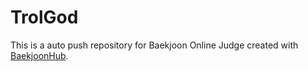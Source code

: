 # TrolGod
This is a auto push repository for Baekjoon Online Judge created with [BaekjoonHub](https://github.com/BaekjoonHub/BaekjoonHub).
